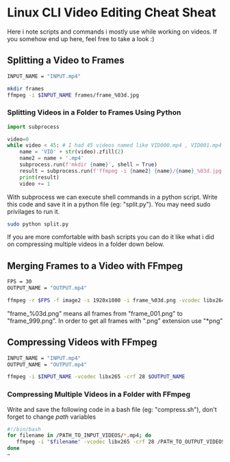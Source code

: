 # Linux CLI Video Editing Cheat Sheat

Here i note scripts and commands i mostly use while working on videos. If you somehow end up here, feel free to take a look :)

## Splitting a Video to Frames

```sh
INPUT_NAME = "INPUT.mp4"

mkdir frames
ffmpeg -i $INPUT_NAME frames/frame_%03d.jpg
```

### Splitting Videos in a Folder to Frames Using Python

```python
import subprocess

video=0
while video < 45: # I had 45 videos named like VID000.mp4 , VID001.mp4 ...
	name = 'VID' + str(video).zfill(2)
	name2 = name + '.mp4'
	subprocess.run(f'mkdir {name}', shell = True)
	result = subprocess.run(f'ffmpeg -i {name2} {name}/{name}_%03d.jpg', shell = True)
	print(result)
	video += 1

```
With subprocess we can execute shell commands in a python script. Write this code and save it in a python file (eg: "split.py"). You may need sudo privilages to run it. 

```sh
sudo python split.py
```

If you are more comfortable with bash scripts you can do it like what i did on compressing multiple videos in a folder down below.

## Merging Frames to a Video with FFmpeg

```sh
FPS = 30
OUTPUT_NAME = "OUTPUT.mp4"

ffmpeg -r $FPS -f image2 -s 1920x1080 -i frame_%03d.png -vcodec libx264 -crf 25  -pix_fmt yuv420p $OUTPUT
```
"frame_%03d.png" means all frames from "frame_001.png" to "frame_999.png".
In order to get all frames with ".png" extension use "*png"


## Compressing Videos with FFmpeg

```sh
INPUT_NAME = "INPUT.mp4"
OUTPUT_NAME = "OUTPUT.mp4"

ffmpeg -i $INPUT_NAME -vcodec libx265 -crf 28 $OUTPUT_NAME
```

### Compressing Multiple Videos in a Folder with FFmpeg
Write and save the following code in a bash file (eg: "compress.sh"), don't forget to change _path_ variables

```sh
#!/bin/bash
for filename in /PATH_TO_INPUT_VIDEOS/*.mp4; do
   ffmpeg -i "$filename" -vcodec libx265 -crf 28 /PATH_TO_OUTPUT_VIDEOS/"$(basename "$filename" .mp4).mp4"
done
~    
```
